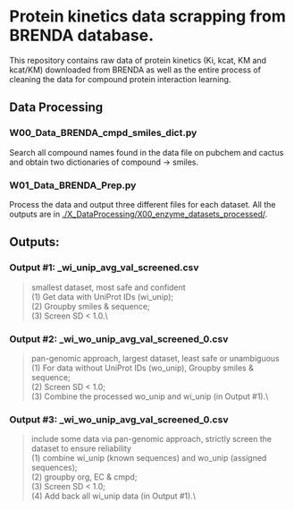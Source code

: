 # Protein kinetics data scrapping from BRENDA database.

This repository contains raw data of protein kinetics (Ki, kcat, KM and kcat/KM) downloaded from BRENDA as well as the entire process of cleaning the data for compound protein interaction learning.

## Data Processing
### W00_Data_BRENDA_cmpd_smiles_dict.py 
Search all compound names found in the data file on pubchem and cactus and obtain two dictionaries of compound -> smiles.

### W01_Data_BRENDA_Prep.py
Process the data and output three different files for each dataset.
All the outputs are in [./X_DataProcessing/X00_enzyme_datasets_processed/](https://github.com/Zhiqing-Xu/protein_kinetics_data_scrapping/tree/main/X_DataProcessing/X00_enzyme_datasets_processed).

## Outputs: 
### Output #1: _wi_unip_avg_val_screened.csv
> smallest dataset, most safe and confident\
(1) Get data with UniProt IDs (wi_unip);\
(2) Groupby smiles & sequence;\
(3) Screen SD < 1.0.\

### Output #2: _wi_wo_unip_avg_val_screened_0.csv
> pan-genomic approach, largest dataset, least safe or unambiguous\
(1) For data without UniProt IDs (wo_unip), Groupby smiles & sequence;\
(2) Screen SD < 1.0;\
(3) Combine the processed wo_unip and wi_unip (in Output #1).\

### Output #3: _wi_wo_unip_avg_val_screened_0.csv
> include some data via pan-genomic approach, strictly screen the dataset to ensure reliability\
(1) combine wi_unip (known sequences) and wo_unip (assigned sequences);\
(2) groupby org, EC & cmpd;\
(3) Screen SD < 1.0;\
(4) Add back all wi_unip data (in Output #1).\

